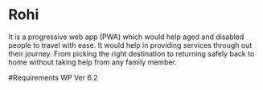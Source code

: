 # Rohi
It is a progressive web app (PWA) which would help aged and disabled people to travel with ease. It would help in providing services through out their journey. From picking the right destination to returning safely back to home without taking help from any family member.

#Requirements
WP Ver 6.2
